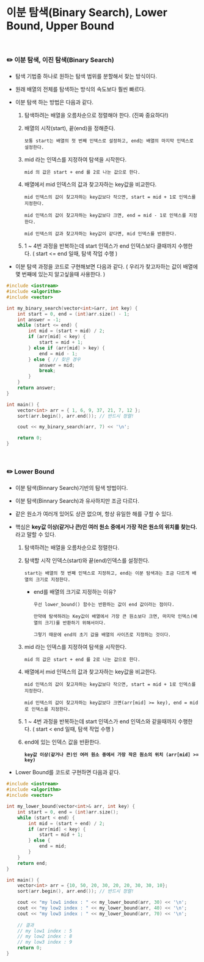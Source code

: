 # 이분 탐색(Binary Search), Lower Bound, Upper Bound

<br>

### :pencil2: 이분 탐색, 이진 탐색(Binary Search)

* 탐색 기법중 하나로 원하는 탐색 범위를 분할해서 찾는 방식이다.

* 원래 배열의 전체를 탐색하는 방식의 속도보다 훨씬 빠르다.

* 이분 탐색 하는 방법은 다음과 같다.

    1. 탐색하려는 배열을 오름차순으로 정렬해야 한다. (진짜 중요하다!)

    2. 배열의 시작(start), 끝(end)을 정해준다.

        `보통 start는 배열의 첫 번째 인덱스로 설정하고, end는 배열의 마지막 인덱스로 설정한다.`

    3. mid 라는 인덱스를 지정하여 탐색을 시작한다.

        `mid 의 값은 start + end 를 2로 나눈 값으로 한다.`

    4. 배열에서 mid 인덱스의 값과 찾고자하는 key값을 비교한다.

        `mid 인덱스의 값이 찾고자하는 key값보다 작으면, start = mid + 1로 인덱스를 지정한다.`

        `mid 인덱스의 값이 찾고자하는 key값보다 크면, end = mid - 1로 인덱스를 지정한다.`

        `mid 인덱스의 값과 찾고자하는 key값이 같다면, mid 인덱스를 반환한다.`

    5. 1 ~ 4번 과정을 반복하는데 start 인덱스가 end 인덱스보다 클때까지 수행한다. ( start <= end 일때, 탐색 작업 수행 )

* 이분 탐색 과정을 코드로 구현해보면 다음과 같다. ( 우리가 찾고자하는 값이 배열에 몇 번째에 있는지 알고싶을때 사용한다. )

```c++
#include <iostream>
#include <algorithm>
#include <vector>

int my_binary_search(vector<int>&arr, int key) {
    int start = 0, end = (int)arr.size() - 1;
    int answer = -1;
    while (start <= end) {
        int mid = (start + mid) / 2;
        if (arr[mid] < key) {
            start = mid + 1;
        } else if (arr[mid] > key) {
            end = mid - 1;
        } else { // 찾은 경우
            answer = mid;
            break;
        }
    }
    return answer;
}

int main() {
    vector<int> arr = { 1, 6, 9, 37, 21, 7, 12 };
    sort(arr.begin(), arr.end()); // 반드시 정렬!

    cout << my_binary_search(arr, 7) << '\n';

    return 0;
}
```

<br>

### :pencil2: Lower Bound

* 이분 탐색(Binnary Search)기반의 탐색 방법이다. 

* 이분 탐색(Binnary Search)과 유사하지만 조금 다르다.

* 같은 원소가 여러개 있어도 상관 없으며, 항상 유일한 해를 구할 수 있다.

* 핵심은 **key값 이상(같거나 큰)인 여러 원소 중에서 가장 작은 원소의 위치를 찾는다.** 라고 말할 수 있다.

    1. 탐색하려는 배열을 오름차순으로 정렬한다.

    2. 탐색할 시작 인덱스(start)와 끝(end)인덱스를 설정한다. 

        `start는 배열의 첫 번째 인덱스로 지정하고, end는 이분 탐색과는 조금 다르게 배열의 크기로 지정한다.`

        * end를 배열의 크기로 지정하는 이유?
            
            `우선 lower_bound() 함수는 반환하는 값이 end 값이라는 점이다.`
            
            `만약에 탐색하려는 Key값이 배열에서 가장 큰 원소보다 크면, 마지막 인덱스(배열의 크기)를 반환하기 위해서이다.`

            `그렇기 때문에 end의 초기 값을 배열의 사이즈로 지정하는 것이다.`

    3. mid 라는 인덱스를 지정하여 탐색을 시작한다.

        `mid 의 값은 start + end 를 2로 나눈 값으로 한다.`

    4. 배열에서 mid 인덱스의 값과 찾고자하는 key값을 비교한다.

        `mid 인덱스의 값이 찾고자하는 key값보다 작으면, start = mid + 1로 인덱스를 지정한다.`

        `mid 인덱스의 값이 찾고자하는 key값보다 크면(arr[mid] >= key), end = mid로 인덱스를 지정한다.`

    5. 1 ~ 4번 과정을 반복하는데 start 인덱스가 end 인덱스와 같을때까지 수행한다. ( start < end 일때, 탐색 작업 수행 )

    6. end에 있는 인덱스 값을 반환한다. 
        
        **`key값 이상(같거나 큰)인 여러 원소 중에서 가장 작은 원소의 위치 (arr[mid] >= key)`**

* Lower Bound를 코드로 구현하면 다음과 같다.

```c++
#include <iostream>
#include <algorithm>
#include <vector>

int my_lower_bound(vector<int>& arr, int key) {
    int start = 0, end = (int)arr.size();
    while (start < end) {
        int mid = (start + end) / 2;
        if (arr[mid] < key) {
            start = mid + 1;
        } else {
            end = mid;
        }
    }
    return end;
}

int main() {
    vector<int> arr = {10, 50, 20, 30, 20, 20, 30, 30, 10};
    sort(arr.begin(), arr.end()); // 반드시 정렬!

    cout << "my low1 index : " << my_lower_bound(arr, 30) << '\n';
    cout << "my low2 index : " << my_lower_bound(arr, 40) << '\n';
    cout << "my low3 index : " << my_lower_bound(arr, 70) << '\n';
    
    // 결과
    // my low1 index : 5
    // my low2 index : 8
    // my low3 index : 9
    return 0;
}
```